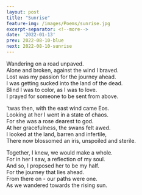 ```yaml
---
layout: post
title: "Sunrise"
feature-img: /images/Poems/sunrise.jpg
excerpt-separator: <!--more-->
date: '2022-01-13'
prev: 2022-08-10-blue
next: 2022-08-10-sunrise
---
```

Wandering on a road unpaved.  
Alone and broken, against the wind I braved.  
Lost was my passion for the journey ahead.  
I was getting sucked into the land of the dead.  
Blind I was to color, as I was to love.  
I prayed for someone to be sent from above.  

'twas then, with the east wind came Eos.  
Looking at her I went in a state of chaos.  
For she was a rose dearest to god.  
At her gracefulness, the swans felt awed.  
I looked at the land, barren and infertile,  
There now blossomed an iris, unspoiled and sterile.  

Together, I knew, we would make a whole.  
For in her I saw, a reflection of my soul.  
And so, I proposed her to be my half.  
For the journey that lies ahead.  
From there on - our paths were one.  
As we wandered towards the rising sun.  
